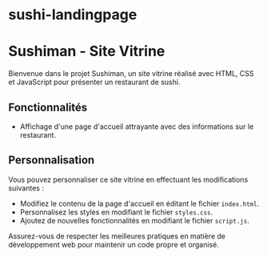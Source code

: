 # sushi-landingpage
# Sushiman - Site Vitrine

Bienvenue dans le projet Sushiman, un site vitrine réalisé avec HTML, CSS et JavaScript pour présenter un restaurant de sushi. 

## Fonctionnalités

- Affichage d'une page d'accueil attrayante avec des informations sur le restaurant.


## Personnalisation

Vous pouvez personnaliser ce site vitrine en effectuant les modifications suivantes :

- Modifiez le contenu de la page d'accueil en éditant le fichier `index.html`.
- Personnalisez les styles en modifiant le fichier `styles.css`.
- Ajoutez de nouvelles fonctionnalités en modifiant le fichier `script.js`.

Assurez-vous de respecter les meilleures pratiques en matière de développement web pour maintenir un code propre et organisé.

